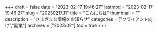 +++
draft = false
date = "2023-02-17 19:46:27"
lastmod = "2023-02-17 19:46:27"
slug = "20230217_11"
title = "こんにちは"
thumbnail = ""
description = "さまざまな情報をお知らせ"
categories = ["クライアント向け","副業"]
archives = ["2023/02"]
toc = true
+++
